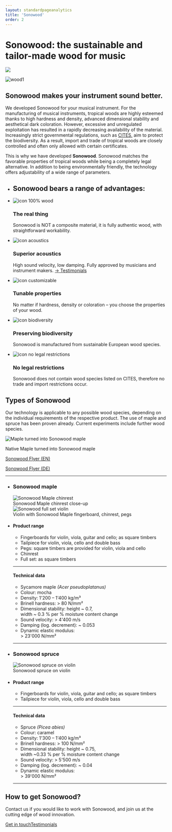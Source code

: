 ```yaml
---
layout: standardpageanalytics
title: 'Sonowood'
order: 2
---
```


<div class="full-width-kenburns">
    <div class="wrap-bg-image">
        <h1>Sonowood: the sustainable and tailor-made wood for music</h1>
        <p class="arrow-down"><img src="/swisswoodsolutions/assets/images/arrow-d-white.svg"/></p>
    </div>
    <img srcset="/swisswoodsolutions/assets/images/partners_2x.jpg"
         src="/swisswoodsolutions/assets/images/partners.jpg" alt="wood1">
</div>
<div class="full-width">
    <div class="wrap">
        <h2>Sonowood makes your instrument sound better.</h2>
        <p>
        We developed Sonowood for your musical instrument. For the manufacturing of musical instruments, tropical woods are highly esteemed thanks to high hardness and density, advanced dimensional stability and aesthetical dark coloration. However, excessive and unregulated exploitation has resulted in a rapidly decreasing availability of the material. Increasingly strict governmental regulations, such as <a href="https://www.cites.org/eng/disc/species.php" target="blank">CITES,</a> aim to protect the biodiversity. As a result, import and trade of tropical woods are closely controlled and often only allowed with certain certificates.
        </p>
        <p>
        This is why we have developed <strong>Sonowood</strong>. Sonowood matches the favorable properties of tropical woods while being a completely legal alternative. In addition to being environmentally friendly, the technology offers adjustability of a wide range of parameters.</p>
    </div>
</div>
<div class="full-width-grey">
    <div class="wrap-grid-3">
        <ul>
            <li>
            <h2>
            Sonowood bears a range of advantages:
            </h2>
            </li>
            <li>
                <img src="/swisswoodsolutions/assets/logo/100.svg" alt="icon 100% wood">
                <h3>The real thing</h3>
                <p>Sonowood is NOT a composite material, it is fully authentic wood, with straightforward workability.</p>
            </li>
            <li>
                <img src="/swisswoodsolutions/assets/logo/sound.svg" alt="icon acoustics">
                <h3>Superior acoustics</h3>
                <p>High sound velocity, low damping. Fully approved by musicians and instrument makers. <a href="/swisswoodsolutions/Testimonials">&rarr; Testimonials</a></p>
            </li>
            <li>
                <img src="/swisswoodsolutions/assets/logo/customizable.svg" alt="icon customizable">
                <h3>Tunable properties</h3>
                <p>No matter if hardness, density or coloration – you choose the properties of your wood.</p>
            </li>
            <li>
                <img src="/swisswoodsolutions/assets/logo/biodiverse.svg" alt="icon biodiversity">
                <h3>Preserving biodiversity</h3>
                <p>Sonowood is manufactured from sustainable European wood species.</p>
            </li>
            <li>
                <img src="/swisswoodsolutions/assets/logo/legal.svg" alt="icon no legal restrictions">
                <h3>No legal restrictions</h3>
                <p>Sonowood does not contain wood species listed on CITES, therefore no trade and import restrictions occur.</p>
            </li>
        </ul>
    </div>
</div>
<div class="full-width">
    <div class="wrap-grid-2">
        <h2>Types of Sonowood</h2>
        <p>Our technology is applicable to any possible wood species, depending on the individual requirements of the respective product. The use of maple and spruce has been proven already. Current experiments include further wood species.</p>
        <p><img  srcset="/swisswoodsolutions/assets/images/sonowood-maple-01_2x.jpg"
              src="/swisswoodsolutions/assets/images/sonowood-maple-01.jpg" alt="Maple turned into Sonowood maple"></p>
        <figcaption>Native Maple turned into Sonowood maple</figcaption>
        <p><a class="btn" href="/swisswoodsolutions/assets/docs/Flyer_Sonowood_A4-Trifold_EN_screen.pdf" target="blank">Sonowood Flyer (EN)</a></p>
        <p><a class="btn" href="/swisswoodsolutions/assets/docs/Flyer_Sonowood_A4-Trifold_DE_screen.pdf" target="blank">Sonowood Flyer (DE)</a></p>
        <hr>
        <ul>
            <li>
                  <h3>Sonowood maple</h3>
                  <img  srcset="/swisswoodsolutions/assets/images/sonowood-maple-03_2x.jpg"
                        src="/swisswoodsolutions/assets/images/sonowood-maple-03.jpg" alt="Sonowood Maple chinrest">
                  <figcaption>Sonowood Maple chinrest close-up</figcaption>
                  <img srcset="/swisswoodsolutions/assets/images/sonowood-maple-02_2x.jpg"
                        src="/swisswoodsolutions/assets/images/sonowood-maple-02.jpg" alt="Sonowood full set violin">
                  <figcaption>Violin with Sonowood Maple fingerboard, chinrest, pegs</figcaption>
              </li>
              <li>
                  <h4>Product range</h4>
                  <ul class="list-disc">
                    <li>Fingerboards for violin, viola, guitar and cello; as square timbers</li>
                    <li>Tailpiece for violin, viola, cello and double bass</li>
                    <li>Pegs: square timbers are provided for violin, viola and cello</li>
                    <li>Chinrest</li>
                    <li>Full set: as square timbers</li>
                  </ul>
                  <hr>
                  <h4>Technical data</h4>
                  <ul class="list-disc">
                    <li>Sycamore maple <i>(Acer pseudoplatanus)</i></li>
                    <li>Colour: mocha</li>
                    <li>Density: 1'200 – 1'400 kg/m³</li>
                    <li>Brinell hardness: > 80 N/mm²</li>
                    <li>Dimensional stability: height ~ 0.7,<br> width ~ 0.3 % per % moisture content change</li>
                    <li>Sound velocity: > 4'400 m/s</li>
                    <li>Damping (log. decrement): ~ 0.053</li>
                    <li>Dynamic elastic modulus:<br> > 23'000 N/mm²</li>
                  </ul>
                  <hr>
            </li>
            <li>  
                  <h3>Sonowood spruce</h3>
                  <img srcset="/swisswoodsolutions/assets/images/sonowood-spruce-02_2x.jpg"
                        src="/swisswoodsolutions/assets/images/sonowood-spruce-02.jpg" alt="Sonowood spruce on violin">
                  <figcaption>Sonowood spruce on violin</figcaption>
            </li>
            <li>
                <h4>Product range</h4>
                <ul class="list-disc">
                  <li>Fingerboards for violin, viola, guitar and cello; as square timbers</li>
                  <li>Tailpiece for violin, viola, cello and double bass</li>
                </ul>
                <hr>
                <h4>Technical data</h4>
                <ul class="list-disc">
                  <li>Spruce <i>(Picea abies)</i></li>
                  <li>Colour: caramel</li>
                  <li>Density: 1'300 – 1'400 kg/m³</li>
                  <li>Brinell hardness: > 100 N/mm²</li>
                  <li>Dimensional stability: height ~ 0.75,<br> width ~0.33 % per % moisture content change</li>
                  <li>Sound velocity: > 5'500 m/s</li>
                  <li>Damping (log. decrement): ~ 0.04</li>
                  <li>Dynamic elastic modulus:<br>> 39'000 N/mm²</li>
                </ul>
                <hr>
            </li>
          </ul>
      </div>
</div>
<div class="full-width-grey">
  <div class="wrap">          
      <h2>How to get Sonowood?</h2>
      <p>Contact us if you would like to work with Sonowood, and join us at the cutting edge of wood innovation.</p>
      <p><a class="btn-red" href="/swisswoodsolutions/Contact">Get in touch</a><a class="btn-red" href="/swisswoodsolutions/Testimonials">Testimonials</a></p>
    </div>
</div>
